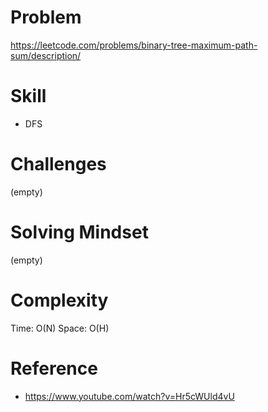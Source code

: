 
# Problem
https://leetcode.com/problems/binary-tree-maximum-path-sum/description/

# Skill
- DFS

# Challenges
(empty)

# Solving Mindset
(empty)

# Complexity
Time: O(N)
Space: O(H)

# Reference
- https://www.youtube.com/watch?v=Hr5cWUld4vU
